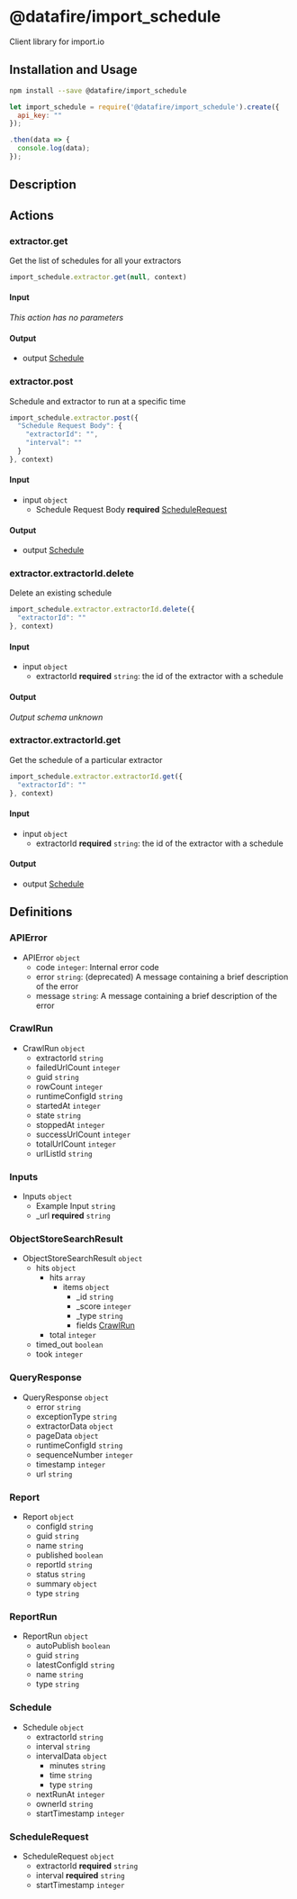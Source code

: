 # @datafire/import_schedule

Client library for import.io

## Installation and Usage
```bash
npm install --save @datafire/import_schedule
```
```js
let import_schedule = require('@datafire/import_schedule').create({
  api_key: ""
});

.then(data => {
  console.log(data);
});
```

## Description



## Actions

### extractor.get
Get the list of schedules for all your extractors


```js
import_schedule.extractor.get(null, context)
```

#### Input
*This action has no parameters*

#### Output
* output [Schedule](#schedule)

### extractor.post
Schedule and extractor to run at a specific time


```js
import_schedule.extractor.post({
  "Schedule Request Body": {
    "extractorId": "",
    "interval": ""
  }
}, context)
```

#### Input
* input `object`
  * Schedule Request Body **required** [ScheduleRequest](#schedulerequest)

#### Output
* output [Schedule](#schedule)

### extractor.extractorId.delete
Delete an existing schedule


```js
import_schedule.extractor.extractorId.delete({
  "extractorId": ""
}, context)
```

#### Input
* input `object`
  * extractorId **required** `string`: the id of the extractor with a schedule

#### Output
*Output schema unknown*

### extractor.extractorId.get
Get the schedule of a particular extractor


```js
import_schedule.extractor.extractorId.get({
  "extractorId": ""
}, context)
```

#### Input
* input `object`
  * extractorId **required** `string`: the id of the extractor with a schedule

#### Output
* output [Schedule](#schedule)



## Definitions

### APIError
* APIError `object`
  * code `integer`: Internal error code
  * error `string`: (deprecated) A message containing a brief description of the error
  * message `string`: A message containing a brief description of the error

### CrawlRun
* CrawlRun `object`
  * extractorId `string`
  * failedUrlCount `integer`
  * guid `string`
  * rowCount `integer`
  * runtimeConfigId `string`
  * startedAt `integer`
  * state `string`
  * stoppedAt `integer`
  * successUrlCount `integer`
  * totalUrlCount `integer`
  * urlListId `string`

### Inputs
* Inputs `object`
  * Example Input `string`
  * _url **required** `string`

### ObjectStoreSearchResult
* ObjectStoreSearchResult `object`
  * hits `object`
    * hits `array`
      * items `object`
        * _id `string`
        * _score `integer`
        * _type `string`
        * fields [CrawlRun](#crawlrun)
    * total `integer`
  * timed_out `boolean`
  * took `integer`

### QueryResponse
* QueryResponse `object`
  * error `string`
  * exceptionType `string`
  * extractorData `object`
  * pageData `object`
  * runtimeConfigId `string`
  * sequenceNumber `integer`
  * timestamp `integer`
  * url `string`

### Report
* Report `object`
  * configId `string`
  * guid `string`
  * name `string`
  * published `boolean`
  * reportId `string`
  * status `string`
  * summary `object`
  * type `string`

### ReportRun
* ReportRun `object`
  * autoPublish `boolean`
  * guid `string`
  * latestConfigId `string`
  * name `string`
  * type `string`

### Schedule
* Schedule `object`
  * extractorId `string`
  * interval `string`
  * intervalData `object`
    * minutes `string`
    * time `string`
    * type `string`
  * nextRunAt `integer`
  * ownerId `string`
  * startTimestamp `integer`

### ScheduleRequest
* ScheduleRequest `object`
  * extractorId **required** `string`
  * interval **required** `string`
  * startTimestamp `integer`


